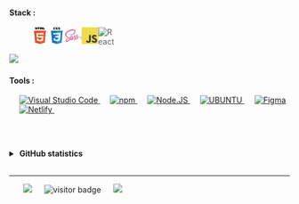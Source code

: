 
<!-- **eitherwiser/eitherwiser** is a ✨ _special_ ✨ repository because its `README.md` (this file) appears on your GitHub profile. -->


#### Stack :

> <img align="left" alt="HTML5" width="30px" src="https://raw.githubusercontent.com/github/explore/80688e429a7d4ef2fca1e82350fe8e3517d3494d/topics/html/html.png" />
> <img align="left" alt="CSS3" width="30px" src="https://raw.githubusercontent.com/github/explore/80688e429a7d4ef2fca1e82350fe8e3517d3494d/topics/css/css.png" />
> <img align="left" alt="Sass" width="30px" src="https://raw.githubusercontent.com/github/explore/80688e429a7d4ef2fca1e82350fe8e3517d3494d/topics/sass/sass.png" />
> <img align="left" alt="JavaScript" width="30px" src="https://raw.githubusercontent.com/github/explore/80688e429a7d4ef2fca1e82350fe8e3517d3494d/topics/javascript/javascript.png" />
> <!--<img align="left" alt="React" width="30px" src="https://raw.githubusercontent.com/github/explore/80688e429a7d4ef2fca1e82350fe8e3517d3494d/topics/react/react.png" />-->
> <img align="left" alt="React" width="30px" src="https://reactjs.org/favicon.ico" />

<br><br>

</a> 
<a gref="https://github.com/DenverCoder1/github-readme-stats" aling="left"> <img height="100" src="https://github-readme-stats.vercel.app/api/top-langs/?username=anuraghazra&hide_title=true&layout=compact&theme=github_dark&hide_border=true" />
</a>


####  Tools : <br> 
<span>&ensp;&ensp;</span>
<a href="https://code.visualstudio.com"> <img alt="Visual Studio Code" width="30px" src="https://code.visualstudio.com/favicon.ico" /> </a>
<span>&ensp;&ensp;</span>
<a href="https://www.npmjs.com"> <img aling="left" alt="npm" width="30" src="https://static.npmjs.com/58a19602036db1daee0d7863c94673a4.png" /> </a>
<span>&ensp;&ensp;</span>
<a href="https://nodejs.org"> <img aling="left" alt="Node.JS" width="30" src="https://nodejs.org/static/images/favicons/apple-touch-icon.png" /> </a>
<span>&ensp;&ensp;</span>
<a href="https://ubuntu.com"> <img aling="left" alt="UBUNTU" width="30" src="https://assets.ubuntu.com/v1/49a1a858-favicon-32x32.png" /> </a>
<span>&ensp;&ensp;</span>
<a href="https://figma.com"> <img aling="left" alt="Figma" width="30" src="https://static.figma.com/app/icon/1/favicon.png" /> </a>
<span>&ensp;&ensp;</span>
<a href="https://netlify.com"> <img aling="left" alt="Netlify" width="30" src="https://www.netlify.com/v3/static/favicon/apple-touch-icon.png" /> </a>
<span>&ensp;&ensp;</span>
<br><br>




<span>&ensp;</span> <details> <summary><b> &nbsp;GitHub statistics</b></summary>
<a href="https://github.com/ashutosh00710/github-readme-activity-graph" aling="left" >    
 <img height="220" width=640 align="left" src="https://activity-graph.herokuapp.com/graph?username=eitherwiser&hide_border=true&color=808080&bg_color=0D1117&line=403040&hide_title=true&bg_color=0d1117&theme=react-dark" />
</a> 
<a href="https://git.io/streak-stats"  aling="right">
 <img height="220" width=300 src="http://github-readme-streak-stats.herokuapp.com?user=eitherwiser&background=0d1117&theme=github-dark&hide_border=true&date_format=%5BY.%5Dn.j&ring=604040&dates=808080&stroke=131313&fire=E34C46" />
</a> 
<span>&ensp;&ensp;</span>
<a gref="https://github.com/DenverCoder1/github-readme-stats" aling="left"> <img height="100" width=300 src="https://github-readme-stats.vercel.app/api?hide_title=true&hide=stars&username=eitherwiser&show_icons=true&bg_color=0d1117&theme=github_dark&icon_color=366399&hide_border=true" />
</a>
</details>
 
<br>
<hr color="red">
<p aling="right">
<span>&ensp;&ensp;&ensp;</span>
<img src="https://komarev.com/ghpvc/?username=eitherwiser&style=flat&label=Profile%20views&color=gray"><img>
<span>&ensp;&ensp;</span>
<img src="https://visitor-badge.glitch.me/badge?page_id=eitherwiser.eitherwiser&right_color=gray&label=Views" alt="visitor badge"/>
<span>&ensp;&ensp;</span>
<img src="https://badges.pufler.dev/visits/eitherwiser/eitherwiser?color=gray&logo=github" />
</p>

<!-- <a href="https://github.com/techytushar/random-memer"><img src='https://random-memer.herokuapp.com/' title="Meme" alt="Please refresh the page if the meme doesn't show up." height="400"></a> -->







 
<!--
Here are some ideas to get you started:

- 🔭 I’m currently working on ...
- 🌱 I’m currently learning ...
- 👯 I’m looking to collaborate on ...
- 🤔 I’m looking for help with ...
- 💬 Ask me about ...
- 📫 How to reach me: ...
- 😄 Pronouns: ...
- ⚡ Fun fact: ...
-->
